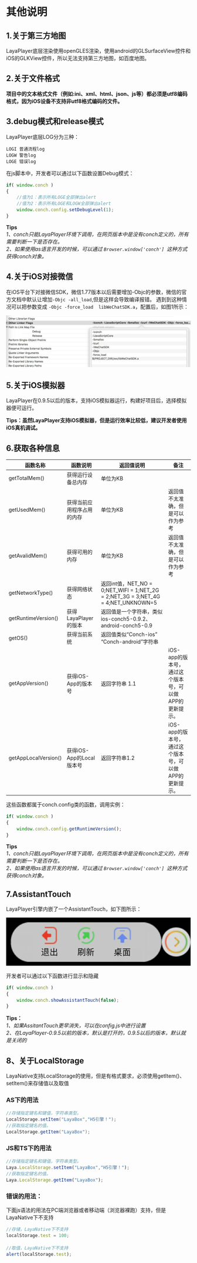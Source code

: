 
# 其他说明

##  1.关于第三方地图

LayaPlayer底层渲染使用openGLES渲染，使用android的GLSurfaceView控件和iOS的GLKView控件，所以无法支持第三方地图，如百度地图。


##  2.关于文件格式

**项目中的文本格式文件（例如:ini、xml、html、json、js等）都必须是utf8编码格式，因为iOS设备不支持非utf8格式编码的文件。**

##  3.debug模式和release模式

LayaPlayer底层LOG分为三种：  
```
LOGI 普通流程log
LOGW 警告log
LOGE 错误log
```
在js脚本中，开发者可以通过以下函数设置Debug模式：

```javascript
if( window.conch )
{
    //值为1：表示所有LOGE全部弹出alert
    //值为2：表示所有LOGE和LOGW全部弹出alert
    window.conch.config.setDebugLevel(1);
}
```
**Tips**  
*1、conch只能LayaPlayer环境下调用，在网页版本中是没有conch定义的，所有需要判断一下是否存在。*  
*2、如果使用as语言开发的时候，可以通过 `Browser.window['conch'] `这种方式获得conch对象。*

## 4.关于iOS对接微信

在iOS平台下对接微信SDK，微信1.77版本以后需要增加-Objc的参数，微信的官方文档中默认让增加`-Objc -all_load`,但是这样会导致编译报错。
遇到到这种情况可以把参数变成 `-Objc -force_load  libWeChatSDK.a`，配置后，如图1所示：

![ios webview](img/1.jpg) 

## 5.关于iOS模拟器

LayaPlayer在0.9.5以后的版本，支持iOS模拟器运行，构建好项目后，选择模拟器便可运行。

**Tips：虽然LayaPlayer支持iOS模拟器，但是运行效率比较低，建议开发者使用iOS真机调试。**

##  6.获取各种信息

| 函数名称                 | 函数说明               | 返回值说明                                    | 备注                               |
| -------------------- | ------------------ | ---------------------------------------- | -------------------------------- |
| getTotalMem()        | 获得运行设备总内存          | 单位为KB                                    |                                  |
| getUsedMem()         | 获得当前应用程序占用的内存      | 单位为KB                                    | 返回值不太准确，但是可以作为参考                 |
| getAvalidMem()       | 获得可用的内存            | 单位为KB                                    | 返回值不太准确，但是可以作为参考                 |
| getNetworkType()     | 获得网络状态             | 返回int值，NET_NO = 0;NET_WIFI = 1;NET_2G = 2;NET_3G = 3;NET_4G = 4;NET_UNKNOWN=5 |                                  |
| getRuntimeVersion()  | 获得LayaPlayer的版本    | 返回值是一个字符串，类似ios-conch5-0.9.2、android-conch5-0.9 |                                  |
| getOS()              | 获得当前系统             | 返回值类似“Conch-ios”  “Conch-android”字符串     |                                  |
| getAppVersion()      | 获得iOS-App的版本号      | 返回字符串 1.1                                | iOS-app的版本号，通过这个版本号，可以做APP的更新提示。 |
| getAppLocalVersion() | 获得iOS-App的Local版本号 | 返回字符串1.2                                 | iOS-app的版本号，通过这个版本号，可以做APP的更新提示。 |

这些函数都属于conch.config类的函数，调用实例：
```javascript
if( window.conch )
{
    window.conch.config.getRuntimeVersion();
}
```
**Tips**  
*1、conch只能LayaPlayer环境下调用，在网页版本中是没有conch定义的，所有需要判断一下是否存在。*  
*2、如果使用as语言开发的时候，可以通过 `Browser.window['conch'] `这种方式获得conch对象。*

##  7.AssistantTouch

LayaPlayer引擎内嵌了一个AssistantTouch，如下图所示：

![AssistantTouch](img/2.png)  

开发者可以通过以下函数进行显示和隐藏

```javascript
if( window.conch )
{
    window.conch.showAssistantTouch(false);
}

```
**Tips：**  
*1、如果AssitantTouch更早消失，可以在config.js中进行设置*  
*2、在LayaPlayer-0.9.5以前的版本，默认是打开的，0.9.5以后的版本，默认就是关闭的*



## 8、关于LocalStorage

LayaNative支持LocalStorage的使用，但是有格式要求，必须使用getItem()、setItem()来存储值以及取值

### AS下的用法

```java
//存储指定键名和键值，字符串类型。
LocalStorage.setItem("LayaBox","H5引擎！");
//获取指定键名的值。
LocalStorage.getItem("LayaBox");
```

### JS和TS下的用法

```typescript
//存储指定键名和键值，字符串类型。
Laya.LocalStorage.setItem("LayaBox","H5引擎！");
//获取指定键名的值。
Laya.LocalStorage.getItem("LayaBox");
```

### 错误的用法：

下面js语法的用法在PC端浏览器或者移动端（浏览器裸跑）支持，但是LayaNative下不支持

```typescript
//存储，LayaNative下不支持
localStorage.test = 100;

//取值，LayaNative下不支持
alert(localStorage.test);

```

